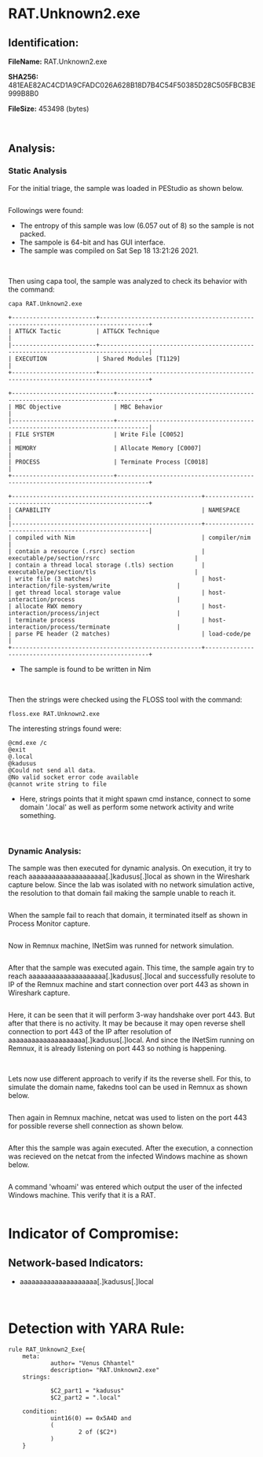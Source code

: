 # RAT.Unknown2.exe

## Identification:

**FileName:** RAT.Unknown2.exe

**SHA256:** 481EAE82AC4CD1A9CFADC026A628B18D7B4C54F50385D28C505FBCB3E999B8B0

**FileSize:** 453498 (bytes)

<br>

## Analysis:

### Static Analysis

For the initial triage, the sample was loaded in PEStudio as shown below.

<image src="../Images/RAT.Unknown2.exe1.png" caption="" alt="" height="" width="" position="center" command="fit" option="" class="img-fluid" title="" >

Followings were found:
- The entropy of this sample was low (6.057 out of 8) so the sample is not packed.
- The sampole is 64-bit and has GUI interface.
- The sample was compiled on Sat Sep 18 13:21:26 2021.

<br>

Then using capa tool, the sample was analyzed to check its behavior with the command:

`capa RAT.Unknown2.exe`

    +------------------------+------------------------------------------------------------------------------------+
    | ATT&CK Tactic          | ATT&CK Technique                                                                   |
    |------------------------+------------------------------------------------------------------------------------|
    | EXECUTION              | Shared Modules [T1129]                                                             |
    +------------------------+------------------------------------------------------------------------------------+
    
    +-----------------------------+-------------------------------------------------------------------------------+
    | MBC Objective               | MBC Behavior                                                                  |
    |-----------------------------+-------------------------------------------------------------------------------|
    | FILE SYSTEM                 | Write File [C0052]                                                            |
    | MEMORY                      | Allocate Memory [C0007]                                                       |
    | PROCESS                     | Terminate Process [C0018]                                                     |
    +-----------------------------+-------------------------------------------------------------------------------+
    
    +------------------------------------------------------+------------------------------------------------------+
    | CAPABILITY                                           | NAMESPACE                                            |
    |------------------------------------------------------+------------------------------------------------------|
    | compiled with Nim                                    | compiler/nim                                         |
    | contain a resource (.rsrc) section                   | executable/pe/section/rsrc                           |
    | contain a thread local storage (.tls) section        | executable/pe/section/tls                            |
    | write file (3 matches)                               | host-interaction/file-system/write                   |
    | get thread local storage value                       | host-interaction/process                             |
    | allocate RWX memory                                  | host-interaction/process/inject                      |
    | terminate process                                    | host-interaction/process/terminate                   |
    | parse PE header (2 matches)                          | load-code/pe                                         |
    +------------------------------------------------------+------------------------------------------------------+

- The sample is found to be written in Nim

<br>

Then the strings were checked using the FLOSS tool with the command:

`floss.exe RAT.Unknown2.exe`

The interesting strings found were:

    @cmd.exe /c
    @exit
    @.local
    @kadusus
    @Could not send all data.
    @No valid socket error code available
    @cannot write string to file

- Here, strings points that it might spawn cmd instance, connect to some domain '.local' as well as perform some network activity and write something.

<br>

### Dynamic Analysis:

The sample was then executed for dynamic analysis. On execution, it try to reach aaaaaaaaaaaaaaaaaaaa[.]kadusus[.]local as shown in the Wireshark capture below. Since the lab was isolated with no network simulation active, the resolution to that domain fail making the sample unable to reach it. 

<image src="../Images/RAT.Unknown2.exe2.png" caption="" alt="" height="" width="" position="center" command="fit" option="" class="img-fluid" title="" >

When the sample fail to reach that domain, it terminated itself as shown in Process Monitor capture.

<image src="../Images/RAT.Unknown2.exe3.png" caption="" alt="" height="" width="" position="center" command="fit" option="" class="img-fluid" title="" >

<br>

Now in Remnux machine, INetSim was runned for network simulation. 

<image src="../Images/putty.exe7.png" caption="" alt="" height="" width="" position="center" command="fit" option="" class="img-fluid" title="" >

After that the sample was executed again. This time, the sample again try to reach aaaaaaaaaaaaaaaaaaaa[.]kadusus[.]local and successfully resolute to IP of the Remnux machine and start connection over port 443 as shown in Wireshark capture. 

<image src="../Images/RAT.Unknown2.exe4.png" caption="" alt="" height="" width="" position="center" command="fit" option="" class="img-fluid" title="" >

Here, it can be seen that it will perform 3-way handshake over port 443. But after that there is no activity. It may be because it may open reverse shell connection to port 443 of the IP after resolution of aaaaaaaaaaaaaaaaaaaa[.]kadusus[.]local. And since the INetSim running on Remnux, it is already listening on port 443 so nothing is happening. 

<br>

Lets now use different approach to verify if its the reverse shell. For this, to simulate the domain name, fakedns tool can be used in Remnux as shown below.

<image src="../Images/RAT.Unknown2.exe5.png" caption="" alt="" height="" width="" position="center" command="fit" option="" class="img-fluid" title="" >

Then again in Remnux machine, netcat was used to listen on the port 443 for possible reverse shell connection as shown below.

<image src="../Images/RAT.Unknown2.exe6.png" caption="" alt="" height="" width="" position="center" command="fit" option="" class="img-fluid" title="" >

After this the sample was again executed. After the execution, a connection was recieved on the netcat from the infected Windows machine as shown below.

<image src="../Images/RAT.Unknown2.exe7.png" caption="" alt="" height="" width="" position="center" command="fit" option="" class="img-fluid" title="" >

A command 'whoami' was entered which output the user of the infected Windows machine. This verify that it is a RAT.

<image src="../Images/RAT.Unknown2.exe8.png" caption="" alt="" height="" width="" position="center" command="fit" option="" class="img-fluid" title="" >

<br>

# Indicator of Compromise:

## Network-based Indicators:
- aaaaaaaaaaaaaaaaaaaa[.]kadusus[.]local

<br>

# Detection with YARA Rule:

    rule RAT_Unknown2_Exe{
        meta:
                author= "Venus Chhantel"
                description= "RAT.Unknown2.exe"
        strings:

                $C2_part1 = "kadusus"
                $C2_part2 = ".local"
    
        condition:
                uint16(0) == 0x5A4D and
                (
                        2 of ($C2*)
                )
        }

